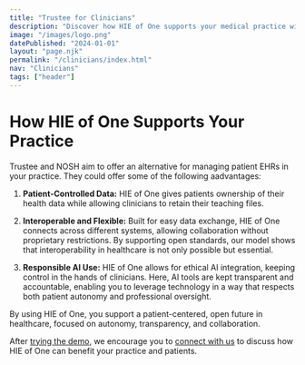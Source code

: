 ```yaml
---
title: "Trustee for Clinicians"
description: "Discover how HIE of One supports your medical practice with patient-controlled EHRs, seamless interoperability, and responsible AI integration. Learn how our open-source solution can enhance your healthcare delivery while respecting patient autonomy."
image: "/images/logo.png"
datePublished: "2024-01-01"
layout: "page.njk"
permalink: "/clinicians/index.html"
nav: "Clinicians"
tags: ["header"]
---
```


# How HIE of One Supports Your Practice

Trustee and NOSH aim to offer an alternative for managing patient EHRs in your practice. They could offer some of the following aadvantages:

1. **Patient-Controlled Data:** HIE of One gives patients ownership of their health data while allowing clinicians to retain their teaching files.

2. **Interoperable and Flexible:** Built for easy data exchange, HIE of One connects across different systems, allowing collaboration without proprietary restrictions. By supporting open standards, our model shows that interoperability in healthcare is not only possible but essential.

3. **Responsible AI Use:** HIE of One allows for ethical AI integration, keeping control in the hands of clinicians. Here, AI tools are kept transparent and accountable, enabling you to leverage technology in a way that respects both patient autonomy and professional oversight.

By using HIE of One, you support a patient-centered, open future in healthcare, focused on autonomy, transparency, and collaboration.

After [trying the demo](/demo/), we encourage you to [connect with us](mailto:info@trustee.ai) to discuss how HIE of One can benefit your practice and patients.
